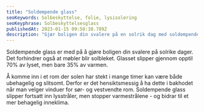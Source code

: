 ```yaml
---
title: "Soldempende glass"
seoKeywords: Solbeskyttelse, folie, lysisolering
seoKeyphrase: Solbeskyttelsesglass
publishedAt: 2023-01-15 09:50:38.789Z
description: "Gjør boligen din svalere på en solrik dag med soldempende glass, som slipper gjennom opptil 70% av lyset - men kun 35% av varmen."
---
```


Soldempende glass er med på å gjøre boligen din svalere på solrike dager. Det forhindrer også at møbler blir solbleket. Glasset slipper gjennom opptil 70% av lyset, men bare 35% av varmen.

Å komme inn i et rom der solen har stekt i mange timer kan være både ubehagelig og slitsomt. Derfor er det hensiktsmessig å ha dette i bakhodet når man velger vinduer for sør- og vestvendte rom. Soldempende glass slipper fortsatt inn lysstråler, men stopper varmestrålene - og bidrar til et mer behagelig inneklima.
